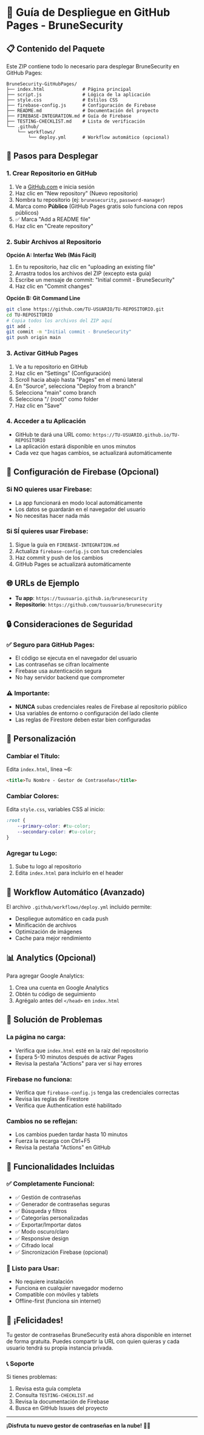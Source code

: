 # 🚀 Guía de Despliegue en GitHub Pages - BruneSecurity

## 📋 Contenido del Paquete

Este ZIP contiene todo lo necesario para desplegar BruneSecurity en GitHub Pages:

```
BruneSecurity-GitHubPages/
├── index.html              # Página principal
├── script.js               # Lógica de la aplicación
├── style.css               # Estilos CSS
├── firebase-config.js      # Configuración de Firebase
├── README.md               # Documentación del proyecto
├── FIREBASE-INTEGRATION.md # Guía de Firebase
├── TESTING-CHECKLIST.md    # Lista de verificación
└── .github/
    └── workflows/
        └── deploy.yml      # Workflow automático (opcional)
```

## 🎯 Pasos para Desplegar

### 1. Crear Repositorio en GitHub

1. Ve a [GitHub.com](https://github.com) e inicia sesión
2. Haz clic en "New repository" (Nuevo repositorio)
3. Nombra tu repositorio (ej: `brunesecurity`, `password-manager`)
4. Marca como **Público** (GitHub Pages gratis solo funciona con repos públicos)
5. ✅ Marca "Add a README file"
6. Haz clic en "Create repository"

### 2. Subir Archivos al Repositorio

**Opción A: Interfaz Web (Más Fácil)**
1. En tu repositorio, haz clic en "uploading an existing file"
2. Arrastra todos los archivos del ZIP (excepto esta guía)
3. Escribe un mensaje de commit: "Initial commit - BruneSecurity"
4. Haz clic en "Commit changes"

**Opción B: Git Command Line**
```bash
git clone https://github.com/TU-USUARIO/TU-REPOSITORIO.git
cd TU-REPOSITORIO
# Copia todos los archivos del ZIP aquí
git add .
git commit -m "Initial commit - BruneSecurity"
git push origin main
```

### 3. Activar GitHub Pages

1. Ve a tu repositorio en GitHub
2. Haz clic en "Settings" (Configuración)
3. Scroll hacia abajo hasta "Pages" en el menú lateral
4. En "Source", selecciona "Deploy from a branch"
5. Selecciona "main" como branch
6. Selecciona "/ (root)" como folder
7. Haz clic en "Save"

### 4. Acceder a tu Aplicación

- GitHub te dará una URL como: `https://TU-USUARIO.github.io/TU-REPOSITORIO`
- La aplicación estará disponible en unos minutos
- Cada vez que hagas cambios, se actualizará automáticamente

## 🔧 Configuración de Firebase (Opcional)

### Si NO quieres usar Firebase:
- La app funcionará en modo local automáticamente
- Los datos se guardarán en el navegador del usuario
- No necesitas hacer nada más

### Si SÍ quieres usar Firebase:
1. Sigue la guía en `FIREBASE-INTEGRATION.md`
2. Actualiza `firebase-config.js` con tus credenciales
3. Haz commit y push de los cambios
4. GitHub Pages se actualizará automáticamente

## 🌐 URLs de Ejemplo

- **Tu app**: `https://tuusuario.github.io/brunesecurity`
- **Repositorio**: `https://github.com/tuusuario/brunesecurity`

## 🔒 Consideraciones de Seguridad

### ✅ Seguro para GitHub Pages:
- El código se ejecuta en el navegador del usuario
- Las contraseñas se cifran localmente
- Firebase usa autenticación segura
- No hay servidor backend que comprometer

### ⚠️ Importante:
- **NUNCA** subas credenciales reales de Firebase al repositorio público
- Usa variables de entorno o configuración del lado cliente
- Las reglas de Firestore deben estar bien configuradas

## 🎨 Personalización

### Cambiar el Título:
Edita `index.html`, línea ~6:
```html
<title>Tu Nombre - Gestor de Contraseñas</title>
```

### Cambiar Colores:
Edita `style.css`, variables CSS al inicio:
```css
:root {
    --primary-color: #tu-color;
    --secondary-color: #tu-color;
}
```

### Agregar tu Logo:
1. Sube tu logo al repositorio
2. Edita `index.html` para incluirlo en el header

## 🚀 Workflow Automático (Avanzado)

El archivo `.github/workflows/deploy.yml` incluido permite:
- Despliegue automático en cada push
- Minificación de archivos
- Optimización de imágenes
- Cache para mejor rendimiento

## 📊 Analytics (Opcional)

Para agregar Google Analytics:
1. Crea una cuenta en Google Analytics
2. Obtén tu código de seguimiento
3. Agrégalo antes del `</head>` en `index.html`

## 🐛 Solución de Problemas

### La página no carga:
- Verifica que `index.html` esté en la raíz del repositorio
- Espera 5-10 minutos después de activar Pages
- Revisa la pestaña "Actions" para ver si hay errores

### Firebase no funciona:
- Verifica que `firebase-config.js` tenga las credenciales correctas
- Revisa las reglas de Firestore
- Verifica que Authentication esté habilitado

### Cambios no se reflejan:
- Los cambios pueden tardar hasta 10 minutos
- Fuerza la recarga con Ctrl+F5
- Revisa la pestaña "Actions" en GitHub

## 📱 Funcionalidades Incluidas

### ✅ Completamente Funcional:
- ✅ Gestión de contraseñas
- ✅ Generador de contraseñas seguras
- ✅ Búsqueda y filtros
- ✅ Categorías personalizadas
- ✅ Exportar/Importar datos
- ✅ Modo oscuro/claro
- ✅ Responsive design
- ✅ Cifrado local
- ✅ Sincronización Firebase (opcional)

### 🎯 Listo para Usar:
- No requiere instalación
- Funciona en cualquier navegador moderno
- Compatible con móviles y tablets
- Offline-first (funciona sin internet)

## 🎉 ¡Felicidades!

Tu gestor de contraseñas BruneSecurity está ahora disponible en internet de forma gratuita. Puedes compartir la URL con quien quieras y cada usuario tendrá su propia instancia privada.

### 📞 Soporte

Si tienes problemas:
1. Revisa esta guía completa
2. Consulta `TESTING-CHECKLIST.md`
3. Revisa la documentación de Firebase
4. Busca en GitHub Issues del proyecto

---

**¡Disfruta tu nuevo gestor de contraseñas en la nube!** 🔐✨